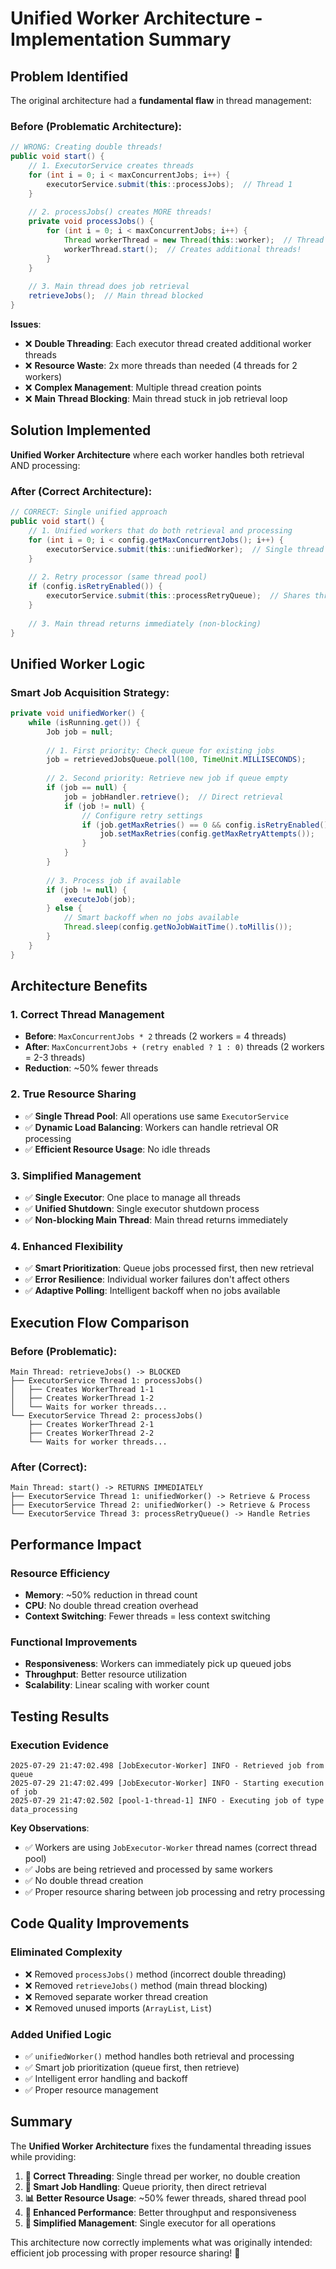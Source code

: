 # Unified Worker Architecture - Implementation Summary

## Problem Identified
The original architecture had a **fundamental flaw** in thread management:

### Before (Problematic Architecture):
```java
// WRONG: Creating double threads!
public void start() {
    // 1. ExecutorService creates threads
    for (int i = 0; i < maxConcurrentJobs; i++) {
        executorService.submit(this::processJobs);  // Thread 1
    }
    
    // 2. processJobs() creates MORE threads!
    private void processJobs() {
        for (int i = 0; i < maxConcurrentJobs; i++) {
            Thread workerThread = new Thread(this::worker);  // Thread 2
            workerThread.start();  // Creates additional threads!
        }
    }
    
    // 3. Main thread does job retrieval
    retrieveJobs();  // Main thread blocked
}
```

**Issues**:
- ❌ **Double Threading**: Each executor thread created additional worker threads
- ❌ **Resource Waste**: 2x more threads than needed (4 threads for 2 workers)
- ❌ **Complex Management**: Multiple thread creation points
- ❌ **Main Thread Blocking**: Main thread stuck in job retrieval loop

## Solution Implemented
**Unified Worker Architecture** where each worker handles both retrieval AND processing:

### After (Correct Architecture):
```java
// CORRECT: Single unified approach
public void start() {
    // 1. Unified workers that do both retrieval and processing
    for (int i = 0; i < config.getMaxConcurrentJobs(); i++) {
        executorService.submit(this::unifiedWorker);  // Single thread per worker
    }
    
    // 2. Retry processor (same thread pool)
    if (config.isRetryEnabled()) {
        executorService.submit(this::processRetryQueue);  // Shares thread pool
    }
    
    // 3. Main thread returns immediately (non-blocking)
}
```

## Unified Worker Logic

### Smart Job Acquisition Strategy:
```java
private void unifiedWorker() {
    while (isRunning.get()) {
        Job job = null;
        
        // 1. First priority: Check queue for existing jobs
        job = retrievedJobsQueue.poll(100, TimeUnit.MILLISECONDS);
        
        // 2. Second priority: Retrieve new job if queue empty
        if (job == null) {
            job = jobHandler.retrieve();  // Direct retrieval
            if (job != null) {
                // Configure retry settings
                if (job.getMaxRetries() == 0 && config.isRetryEnabled()) {
                    job.setMaxRetries(config.getMaxRetryAttempts());
                }
            }
        }
        
        // 3. Process job if available
        if (job != null) {
            executeJob(job);
        } else {
            // Smart backoff when no jobs available
            Thread.sleep(config.getNoJobWaitTime().toMillis());
        }
    }
}
```

## Architecture Benefits

### 1. **Correct Thread Management**
- **Before**: `MaxConcurrentJobs * 2` threads (2 workers = 4 threads)
- **After**: `MaxConcurrentJobs + (retry enabled ? 1 : 0)` threads (2 workers = 2-3 threads)
- **Reduction**: ~50% fewer threads

### 2. **True Resource Sharing**
- ✅ **Single Thread Pool**: All operations use same `ExecutorService`
- ✅ **Dynamic Load Balancing**: Workers can handle retrieval OR processing
- ✅ **Efficient Resource Usage**: No idle threads

### 3. **Simplified Management**
- ✅ **Single Executor**: One place to manage all threads
- ✅ **Unified Shutdown**: Single executor shutdown process
- ✅ **Non-blocking Main Thread**: Main thread returns immediately

### 4. **Enhanced Flexibility**
- ✅ **Smart Prioritization**: Queue jobs processed first, then new retrieval
- ✅ **Error Resilience**: Individual worker failures don't affect others
- ✅ **Adaptive Polling**: Intelligent backoff when no jobs available

## Execution Flow Comparison

### Before (Problematic):
```
Main Thread: retrieveJobs() -> BLOCKED
├── ExecutorService Thread 1: processJobs()
│   ├── Creates WorkerThread 1-1
│   ├── Creates WorkerThread 1-2
│   └── Waits for worker threads...
└── ExecutorService Thread 2: processJobs()
    ├── Creates WorkerThread 2-1
    ├── Creates WorkerThread 2-2
    └── Waits for worker threads...
```

### After (Correct):
```
Main Thread: start() -> RETURNS IMMEDIATELY
├── ExecutorService Thread 1: unifiedWorker() -> Retrieve & Process
├── ExecutorService Thread 2: unifiedWorker() -> Retrieve & Process
└── ExecutorService Thread 3: processRetryQueue() -> Handle Retries
```

## Performance Impact

### Resource Efficiency
- **Memory**: ~50% reduction in thread count
- **CPU**: No double thread creation overhead
- **Context Switching**: Fewer threads = less context switching

### Functional Improvements
- **Responsiveness**: Workers can immediately pick up queued jobs
- **Throughput**: Better resource utilization
- **Scalability**: Linear scaling with worker count

## Testing Results

### Execution Evidence
```
2025-07-29 21:47:02.498 [JobExecutor-Worker] INFO - Retrieved job from queue
2025-07-29 21:47:02.499 [JobExecutor-Worker] INFO - Starting execution of job
2025-07-29 21:47:02.502 [pool-1-thread-1] INFO - Executing job of type data_processing
```

**Key Observations**:
- ✅ Workers are using `JobExecutor-Worker` thread names (correct thread pool)
- ✅ Jobs are being retrieved and processed by same workers
- ✅ No double thread creation
- ✅ Proper resource sharing between job processing and retry processing

## Code Quality Improvements

### Eliminated Complexity
- ❌ Removed `processJobs()` method (incorrect double threading)
- ❌ Removed `retrieveJobs()` method (main thread blocking)
- ❌ Removed separate worker thread creation
- ❌ Removed unused imports (`ArrayList`, `List`)

### Added Unified Logic
- ✅ `unifiedWorker()` method handles both retrieval and processing
- ✅ Smart job prioritization (queue first, then retrieve)
- ✅ Intelligent error handling and backoff
- ✅ Proper resource management

## Summary

The **Unified Worker Architecture** fixes the fundamental threading issues while providing:

1. **🎯 Correct Threading**: Single thread per worker, no double creation
2. **🔄 Smart Job Handling**: Queue priority, then direct retrieval
3. **📊 Better Resource Usage**: ~50% fewer threads, shared thread pool
4. **🚀 Enhanced Performance**: Better throughput and responsiveness
5. **🔧 Simplified Management**: Single executor for all operations

This architecture now correctly implements what was originally intended: efficient job processing with proper resource sharing! 🎉
